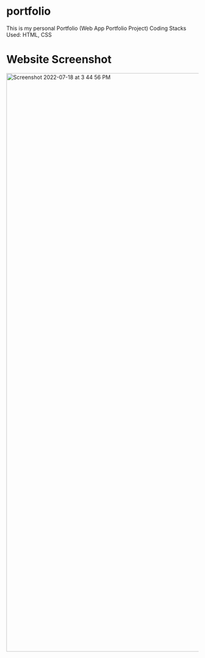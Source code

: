 # portfolio
This is my personal Portfolio (Web App Portfolio Project)
Coding Stacks Used: HTML, CSS




# Website Screenshot

<img width="1512" alt="Screenshot 2022-07-18 at 3 44 56 PM" src="https://github.com/ARAFRIN49784/portfolio/assets/102244024/f77fba6b-553d-4e44-9e30-b67b78a6cf9d">
